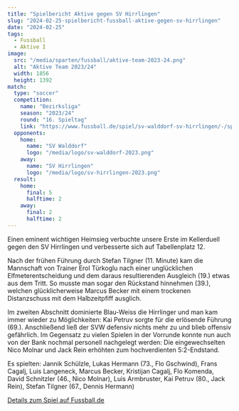 ```yaml
---
title: "Spielbericht Aktive gegen SV Hirrlingen"
slug: "2024-02-25-spielbericht-fussball-aktive-gegen-sv-hirrlingen"
date: "2024-02-25"
tags:
  - Fussball
  - Aktive I
image:
  src: "/media/sparten/fussball/aktive-team-2023-24.png"
  alt: "Aktive Team 2023/24"
  width: 1856
  height: 1392
match:
  type: "soccer"
  competition:
    name: "Bezirksliga"
    season: "2023/24"
    round: "16. Spieltag"
    link: "https://www.fussball.de/spiel/sv-walddorf-sv-hirrlingen/-/spiel/02MELPU3DO000000VS5489B3VUHHBIEF#!/"
  opponents:
    home:
      name: "SV Walddorf"
      logo: "/media/logo/sv-walddorf-2023.png"
    away:
      name: "SV Hirrlingen"
      logo: "/media/logo/sv-hirrlingen-2023.png"
  result:
    home:
      final: 5
      halftime: 2
    away:
      final: 2
      halftime: 2
---
```

Einen eminent wichtigen Heimsieg verbuchte unsere Erste im Kellerduell gegen den SV Hirrlingen und verbesserte sich auf Tabellenplatz 12.

Nach der frühen Führung durch Stefan Tilgner (11. Minute) kam die Mannschaft von Trainer Erol Türkoglu nach einer unglücklichen Elfmeterentscheidung und dem daraus resultierenden Ausgleich (19.) etwas aus dem Tritt. So musste man sogar den Rückstand hinnehmen (39.), welchen glücklicherweise Marcus Becker mit einem trockenen Distanzschuss mit dem Halbzeitpfiff ausglich.

Im zweiten Abschnitt dominierte Blau-Weiss die Hirrlinger und man kam immer wieder zu Möglichkeiten: Kai Petruv sorgte für die erlösende Führung (69.). Anschließend ließ der SVW defensiv nichts mehr zu und blieb offensiv gefährlich. Im Gegensatz zu vielen Spielen in der Vorrunde konnte nun auch von der Bank nochmal personell nachgelegt werden: Die eingewechselten Nico Molnar und Jack Rein erhöhten zum hochverdienten 5:2-Endstand.

Es spielten: Jannik Schülzle, Lukas Hermann (73., Flo Gschwind), Frans Cagalj, Luis Langeneck, Marcus Becker, Kristijan Cagalj, Flo Komenda, David Schnitzler (46., Nico Molnar), Luis Armbruster, Kai Petruv (80., Jack Rein), Stefan Tilgner (67., Dennis Hermann)

[Details zum Spiel auf Fussball.de](https://www.fussball.de/spiel/sv-walddorf-sv-hirrlingen/-/spiel/02MELPU3DO000000VS5489B3VUHHBIEF#!/)
